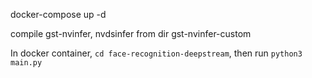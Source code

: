 docker-compose up -d 

compile gst-nvinfer, nvdsinfer from dir gst-nvinfer-custom

In docker container, `cd face-recognition-deepstream`, then run `python3 main.py`